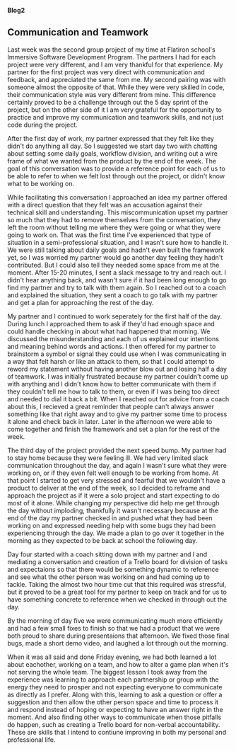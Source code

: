 **Blog2**

## Communication and Teamwork

Last week was the second group project of my time at Flatiron school's Immersive Software Development Program. The partners I had for each project were very different, and I am very thankful for that experience. My partner for the first project was very direct with communication and feedback, and appreciated the same from me. My second pairing was with someone almost the opposite of that. While they were very skilled in code, their communication style was very different from mine. This difference certainly proved to be a challenge through out the 5 day sprint of the project, but on the other side of it I am very grateful for the opportunity to practice and improve my communication and teamwork skills, and not just code during the project.

After the first day of work, my partner expressed that they felt like they didn't do anything all day. So I suggested we start day two with chatting about setting some daily goals, workflow division, and writing out a wire frame of what we wanted from the product by the end of the week. The goal of this conversation was to provide a reference point for each of us to be able to refer to when we felt lost through out the project, or didn't know what to be working on. 

While facilitating this conversation I approached an idea my partner offered with a direct question that they felt was an accusation against their technical skill and understanding. This miscommunication upset my partner so much that they had to remove themselves from the conversation, they left the room without telling me where they were going or what they were going to work on. That was the first time I've experienced that type of situation in a semi-professional situation, and I wasn't sure how to handle it. We were still talking about daily goals and hadn't even built the framework yet, so I was worried my partner would go another day feeling they hadn't contributed. But I could also tell they needed some space from me at the moment. After 15-20 minutes, I sent a slack message to try and reach out. I didn't hear anything back, and wasn't sure if it had been long enough to go find my partner and try to talk with them again. So I reached out to a coach and explained the situation, they sent a coach to go talk with my partner and get a plan for approaching the rest of the day. 

My partner and I continued to work seperately for the first half of the day. During lunch I approached them to ask if they'd had enough space and could handle checking in about what had happened that morning. We discussed the misunderstanding and each of us explained our intentions and meaning behind words and actions. I then offered for my partner to brainstorm a symbol or signal they could use when I was communicating in a way that felt harsh or like an attack to them, so that I could attempt to reword my statement without having another blow out and losing half a day of teamwork. I was initially frustrated because my partner couldn't come up with anything and I didn't know how to better communicate with them if they couldn't tell me how to talk to them, or even if I was being too direct and needed to dial it back a bit. When I reached out for advice from a coach about this, I recieved a great reminder that people can't always answer something like that right away and to give my partner some time to process it alone and check back in later. Later in the afternoon we were able to come together and finish the framework and set a plan for the rest of the week.

The third day of the project provided the next speed bump. My partner had to stay home because they were feeling ill. We had very limited slack communication throughout the day, and again I wasn't sure what they were working on, or if they even felt well enough to be working from home. At that point I started to get very stressed and fearful that we wouldn't have a product to deliver at the end of the week, so I decided to reframe and approach the project as if it were a solo project and start expecting to do most of it alone. While changing my perspective did help me get through the day without imploding, thankfully it wasn't necessary because at the end of the day my partner checked in and pushed what they had been working on and expressed needing help with some bugs they had been experiencing through the day. We made a plan to go over it together in the morning as they expected to be back at school the following day. 

Day four started with a coach sitting down with my partner and I and mediating a conversation and creation of a Trello board for division of tasks and expectaions so that there would be something dynamic to reference and see what the other person was working on and had coming up to tackle. Taking the almost two hour time cut that this required was stressful, but it proved to be a great tool for my partner to keep on track and for us to have something concrete to reference when we checked in through out the day. 

By the morning of day five we were communicating much more efficiently and had a few small fixes to finish so that we had a product that we were both proud to share during presentaions that afternoon. We fixed those final bugs, made a short demo video, and laughed a lot through out the morning.

When it was all said and done Friday evening, we had both learned a lot about eachother, working on a team, and how to alter a game plan when it's not serving the whole team. The biggest lesson I took away from the experience was learning to approach each partnership or group with the energy they need to prosper and not expecting everyone to communicate as directly as I prefer. Along with this, learning to ask a question or offer a suggestion and then allow the other person space and time to process it and respond instead of hoping or expecting to have an answer right in the moment. And also finding other ways to communicate when those pitfalls do happen, such as creating a Trello board for non-verbal accountability. These are skills that I intend to contiune improving in both my personal and professional life.
